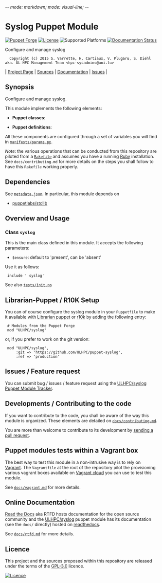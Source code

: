 -*- mode: markdown; mode: visual-line;  -*-

# Syslog Puppet Module 

[![Puppet Forge](http://img.shields.io/puppetforge/v/ULHPC/syslog.svg)](https://forge.puppetlabs.com/ULHPC/syslog)
[![License](http://img.shields.io/:license-GPL3.0-blue.svg)](LICENSE)
![Supported Platforms](http://img.shields.io/badge/platform-debian-lightgrey.svg)
[![Documentation Status](https://readthedocs.org/projects/ulhpc-puppet-syslog/badge/?version=latest)](https://readthedocs.org/projects/ulhpc-puppet-syslog/?badge=latest)

Configure and manage syslog

      Copyright (c) 2015 S. Varrette, H. Cartiaux, V. Plugaru, S. Diehl aka. UL HPC Management Team <hpc-sysadmins@uni.lu>
      

| [Project Page](https://github.com/ULHPC/puppet-syslog) | [Sources](https://github.com/ULHPC/puppet-syslog) | [Documentation](https://ulhpc-puppet-syslog.readthedocs.org/en/latest/) | [Issues](https://github.com/ULHPC/puppet-syslog/issues) |

## Synopsis

Configure and manage syslog.

This module implements the following elements: 

* __Puppet classes__:

* __Puppet definitions__: 

All these components are configured through a set of variables you will find in
[`manifests/params.pp`](manifests/params.pp). 

_Note_: the various operations that can be conducted from this repository are piloted from a [`Rakefile`](https://github.com/ruby/rake) and assumes you have a running [Ruby](https://www.ruby-lang.org/en/) installation.
See `docs/contributing.md` for more details on the steps you shall follow to have this `Rakefile` working properly. 

## Dependencies

See [`metadata.json`](metadata.json). In particular, this module depends on 

* [puppetlabs/stdlib](https://forge.puppetlabs.com/puppetlabs/stdlib)

## Overview and Usage

### Class `syslog`

This is the main class defined in this module.
It accepts the following parameters: 

* `$ensure`: default to 'present', can be 'absent'

Use it as follows:

     include ' syslog'

See also [`tests/init.pp`](tests/init.pp)



## Librarian-Puppet / R10K Setup

You can of course configure the syslog module in your `Puppetfile` to make it available with [Librarian puppet](http://librarian-puppet.com/) or
[r10k](https://github.com/adrienthebo/r10k) by adding the following entry:

     # Modules from the Puppet Forge
     mod "ULHPC/syslog"

or, if you prefer to work on the git version: 

     mod "ULHPC/syslog", 
         :git => 'https://github.com/ULHPC/puppet-syslog',
         :ref => 'production' 

## Issues / Feature request

You can submit bug / issues / feature request using the [ULHPC/syslog Puppet Module Tracker](https://github.com/ULHPC/puppet-syslog/issues). 

## Developments / Contributing to the code 

If you want to contribute to the code, you shall be aware of the way this module is organized. 
These elements are detailed on [`docs/contributing.md`](contributing/index.md).

You are more than welcome to contribute to its development by [sending a pull request](https://help.github.com/articles/using-pull-requests). 

## Puppet modules tests within a Vagrant box

The best way to test this module in a non-intrusive way is to rely on [Vagrant](http://www.vagrantup.com/).
The `Vagrantfile` at the root of the repository pilot the provisioning various vagrant boxes available on [Vagrant cloud](https://atlas.hashicorp.com/boxes/search?utf8=%E2%9C%93&sort=&provider=virtualbox&q=svarrette) you can use to test this module.

See [`docs/vagrant.md`](vagrant.md) for more details. 

## Online Documentation

[Read the Docs](https://readthedocs.org/) aka RTFD hosts documentation for the open source community and the [ULHPC/syslog](https://github.com/ULHPC/puppet-syslog) puppet module has its documentation (see the `docs/` directly) hosted on [readthedocs](http://ulhpc-puppet-syslog.rtfd.org).

See [`docs/rtfd.md`](rtfd.md) for more details.

## Licence

This project and the sources proposed within this repository are released under the terms of the [GPL-3.0](LICENCE) licence.


[![Licence](https://www.gnu.org/graphics/gplv3-88x31.png)](LICENSE)
